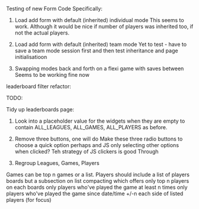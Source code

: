 Testing of new Form Code
Specifically:

1) Load add form with default (inherited) individual mode
    This seems to work. Although it would be nice if number of players was inherited too, if not the actual players.

2) Load add form with default (inherited) team mode
    Yet to test - have to save a team mode session first and then test inheritance and page initialisatioon

3) Swapping modes back and forth on a flexi game with saves between
    Seems to be working fine now


leaderboard filter refactor:

TODO:

Tidy up leaderboards page:

1) Look into a placeholder value for the widgets when they are empty to contain ALL_LEAGUES, ALL_GAMES, ALL_PLAYERS as before.

2) Remove three buttons, one will do
Make these three radio buttons to choose a quick option perhaps and JS only selecting other options when clicked?
Teh strategy of JS clickers is good Through

3) Regroup Leagues, Games, Players

 Games can be top n games or a list.
 Players should include a list of players boards but a subsection on list compacting which offers
    only top n players on each boards
    only players who've played the game at least n times
    only players who've played the game since date/time
    +/-n each side of listed players (for focus)
